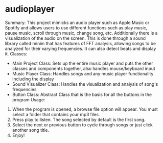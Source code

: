 # audioplayer

Summary: This project mimicks an audio player such as Apple Music or Spotify and allows
 users to use different functions such as play music, pause music, scroll through music, 
 change song, etc. Additionally there is a visualization of the audio on the screen.
 This is done through a sound library called minim that has features of FFT analysis, allowing songs to
 be analyzed for their varying frequencies. It can also detect beats and display it.
 Classes:
 - Main Project Class: Sets up the entire music player and puts the other classes
 and components together, also handles mouse/keyboard input
 - Music Player Class: Handles songs and any music player functionality including
 the display
 - Sound Visualizer Class: Handles the visualization and analysis of song's 
 frequencies
 - Button Class: Abstract Class that is the basis for all the buttons in the program
 Usage:
 1. When the program is opened, a browse file option will appear. You must select a folder
 that contains your mp3 files.
 2. Press play to listen. The song selected by default is the first song.
 3. Select the next or previous button to cycle through songs or just click
 another song title.
 4. Enjoy!
